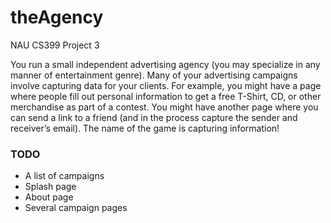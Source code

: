 # theAgency
NAU CS399 Project 3

You run a small independent advertising agency (you may specialize in any manner of entertainment genre). Many of your advertising campaigns involve capturing data for your clients. For example, you might have a page where people fill out personal information to get a free T-Shirt, CD, or other merchandise as part of a contest. You might have another page where you can send a link to a friend (and in the process capture the sender and receiver’s email). The name of the game is capturing information! 

### TODO
- A list of campaigns
- Splash page
- About page
- Several campaign pages
